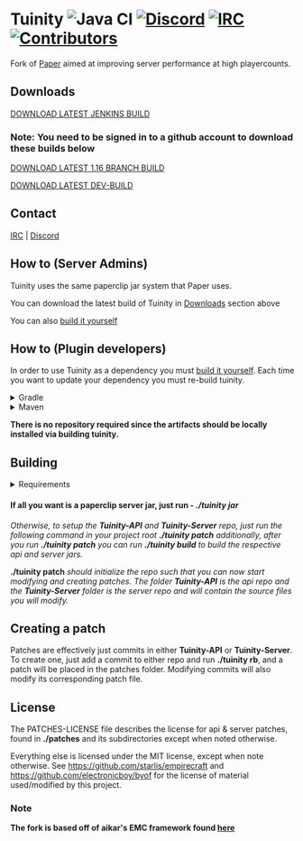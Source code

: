 Tuinity ![Java CI](https://github.com/Spottedleaf/Tuinity/workflows/Java%20CI/badge.svg)
[![Discord](https://img.shields.io/discord/186794372468178944.svg?color=blue&label=Discord&logo=discord)](https://discord.gg/CgDPu27)
[![IRC](https://img.shields.io/discord/186794372468178944.svg?color=yellow&label=IRC&logo=mlg)](http://irc.spi.gt/iris/?channels=tuinity)
[![Contributors](https://img.shields.io/github/contributors/SpottedLeaf/Tuinity.svg)](https://github.com/SpottedLeaf/Tuinity/graphs/Contributors)
==

Fork of [Paper](https://github.com/PaperMC/Paper) aimed at improving server performance at high playercounts.

## Downloads
[DOWNLOAD LATEST JENKINS BUILD](https://ci.codemc.io/job/Spottedleaf/job/Tuinity/lastSuccessfulBuild/artifact/tuinity-paperclip.jar)

### Note: You need to be signed in to a github account to download these builds below

[DOWNLOAD LATEST 1.16 BRANCH BUILD](https://github.com/Spottedleaf/Tuinity/actions?query=branch%3Aver%2F1.16++)

[DOWNLOAD LATEST DEV-BUILD](https://github.com/Spottedleaf/Tuinity/actions?query=branch%3Adev)

## Contact
[IRC](http://irc.spi.gt/iris/?channels=tuinity) | [Discord](https://discord.gg/CgDPu27)

## How to (Server Admins)
Tuinity uses the same paperclip jar system that Paper uses.

You can download the latest build of Tuinity in [Downloads](https://github.com/SpottedLeaf/Tuinity/#downloads) section above

You can also [build it yourself](https://github.com/Spottedleaf/Tuinity#building)

## How to (Plugin developers)
In order to use Tuinity as a dependency you must [build it yourself](https://github.com/Spottedleaf/Tuinity#building).
Each time you want to update your dependency you must re-build tuinity.

<details><summary>Gradle</summary>
<p>
 
 * Artifact Information - Tuinity-API

```groovy
dependencies {
    compileOnly "com.tuinity:tuinity-api:1.15.2-R0.1-SNAPSHOT"
}
 ```
* Artifact Information - Tuinity-Server
```groovy
dependencies {
    compileOnly "com.tuinity:tuinity:1.15.2-R0.1-SNAPSHOT" 
}
```

</p>
</details>

<details><summary>Maven</summary>
<p>
    
* Artifact Information - Tuinity-API

```xml
<dependency>
    <groupId>com.tuinity</groupId>
    <artifactId>tuinity-api</artifactId>
    <version>1.15.2-R0.1-SNAPSHOT</version>
    <scope>provided</scope>
</dependency>
```

* Artifact Information - Tuinity-Server

```xml
<dependency>
    <groupId>com.tuinity</groupId>
    <artifactId>tuinity</artifactId>
    <version>1.15.2-R0.1-SNAPSHOT</version>
    <scope>provided</scope>
</dependency>
```

</p>
</details>

**There is no repository required since the artifacts should be locally installed
via building tuinity.**

## Building

<details><summary>Requirements</summary>
<p>

- You need **GIT** installed, with a configured user name and email. On windows you need to run from git bash.

- You need **MAVEN** installed

- You need **JDK 8+** installed to compile (and **JRE 8+** to run)

- Anything else that **[Paper](https://github.com/PaperMC/Paper)** requires to build
 
</p>
</details>



 #### If all you want is a paperclip server jar, just run -   ***./tuinity jar***



*Otherwise, to setup the **Tuinity-API** and **Tuinity-Server** repo, just run the following command
in your project root **./tuinity patch** additionally, after you run **./tuinity patch** you can run **./tuinity build** to build the 
respective api and server jars.*


**./tuinity patch** *should initialize the repo such that you can now start modifying and creating
 patches. The folder **Tuinity-API** is the api repo and the **Tuinity-Server** folder
 is the server repo and will contain the source files you will modify.*


## Creating a patch

Patches are effectively just commits in either **Tuinity-API** or **Tuinity-Server**.
To create one, just add a commit to either repo and run **./tuinity rb**, and a
patch will be placed in the patches folder. Modifying commits will also modify its
corresponding patch file.

## License

The PATCHES-LICENSE file describes the license for api & server patches,
found in **./patches** and its subdirectories except when noted otherwise.

Everything else is licensed under the MIT license, except when note otherwise.
See https://github.com/starlis/empirecraft and https://github.com/electronicboy/byof
for the license of material used/modified by this project.

### Note


**The fork is based off of aikar's EMC framework found [here](https://github.com/starlis/empirecraft)**
